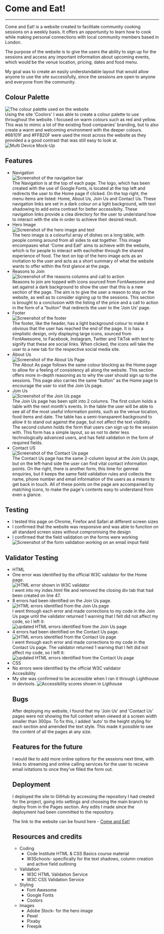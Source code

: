 <h1>Come and Eat!</h1>
<hr>
Come and Eat! is a website created to facilitate community cooking sessions on a weekly basis. It offers an opportunity to learn how to cook while making personal connections with local community members based in London. 

The purpose of the website is to give the users the ability to sign up for the sessions and access any important information about upcoming events, which would be the venue location, pricing, dates and food menu. 

My goal was to create an easily understandable layout that would allow anyone to use the site successfully, since the sessions are open to anyone and everyone from the community.

<h2>Colour Palette</h2>
<img src="/assets/images/coolors.png" alt="The colour palette used on the website">
<br>
Using the site 'Coolors' I was able to create a colour palette to use throughout the website. I focused on warm colours such as red and yellow. This was to mimic a lot of the existing food companies' branding, but to also create a warm and welcoming environment with the deeper colours. #66101F and #FFB20F were used the most across the website as they provided a a good contrast that was still easy to look at. 
<br>
<img src="/assets/images/multi_device_mock_up.jpg" alt="Multi Device Mock-Up">

<h2>Features</h2>
<ul>
    <li>Navigation</li>
    <img src="/assets/images/nav_bar.jpg" alt="Screenshot of the navigation bar">
    <br>
    The Navigation is at the top of each page. The logo, which has been created with the use of Google Fonts, is located at the top left and redirects the user to the Home page if clicked. On the top right, the menu items are listed: Home, About Us, Join Us and Contact Us.
    These navigation links are set in a dark colour on a light background, with text shadowing to add extra contrast for better accessibiity.
    These navigation links provide a clea directory for the user to understand how to interact with the site in order to achieve their desired result. 
    <li>Hero Image</li>
    <img src="/assets/images/hero_img.jpg" alt="Screenshot of the hero image and text">
    <br>
    The hero image is a colourful array of dishes on a long table, with people coming around from all sides to eat together. This image encompases what 'Come and Eat!' aims to achieve with the website, which is for people to interact with eachother through the shared experience of food. The text on top of the hero image acts as an invitation to  the user and acts as a short summary of what the website wants to offer within the first glance at the page.
    <li>Reasons to Join</li>
    <img src="/assets/images/reasons.jpg" alt="Screenshot of the reasons columns and call to action">
    <br>
    Reasons to join are topped with icons sourced from FontAwesome and set against a dark background to show the user that this is a new section of the page. The aim is to give the user a reason to stay on the website, as well as to consider signing up to the sessions. This section is brought to a conclusion with the listing of the price and a call to action in the form of a "button" that redirects the user to the 'Join Us' page.  
    <li>Footer</li>
    <img src="/assets/images/footer.jpg" alt="Screenshot of the footer">
    <br>
    The footer, like the header, has a light background colour to make it obvious that the user has reached the end of the page. It is has a simplistic design, only displaying large icons, sourced from FontAwesome, to Facebook, Instagram, Twitter and TikTok with text to signify that these are social links. When clicked, the icons will take the user to a new tab for the respective social media site. 
    <li>About Us</li>
    <img src="/assets/images/about_us.jpg" alt="Screenshot of the About Us Page">
    <br>
    The About As page follows the same colour blocking as the Home page to allow for a feeling of consistency all along the website. This section offers more in-depth reasoning as to why the user should sign up to the sessions. 
    This page also carries the same "button" as the Home page to encourage the user to visit the Join Us page.
    <li>Join Us</li>
    <img src="/assets/images/join_us.jpg" alt="Screenshot of the Join Us page">
    <br>
    The Join Us page has been split into 2 columns.
    The first colum holds a table with the next month's events. In the table the user will be able to see all of the most useful information points, such as the venue location, food items and date. The table has a semi-transparent background to allow it to stand out against the page, but not affect the text visibility.
    The second column holds the form that users can sign up to the session with. This form has a simple layout, so as not to deter less technologically advanced users, and has field validation in the form of required fields. 
    <li>Contact US</li>
    <img src="/assets/images/contact_us.jpg" alt="Screenshot of the Contact Us page">
    <br>
    The Contact Us page has the same 2-column layout at the Join Us page, but on the left-hand side the user can find vital contact information points. On the right, there is another form, this time for genreal enquiries, but it keeps the same field validation rules and collects the name, phone number and email information of the users as a means to get back in touch. All of these points on the page are accompanied by matching icons, to make the page's contents easy to understand from even a glance.
</ul>

<h2>Testing</h2>
<ul>
    <li>I tested this page on Chrome, Firefox and Safari at different screen sizes</li>
    <li>I confirmed that the website was responsive and was able to function on all standard screen sizes without compromising the design</li>
    <li>I confirmed that the field validation on the forms were working</li>
    <img src="/assets/images/form_email.jpg" alt="Screenshot of the form validation working on an email imput field">
</ul>

<h2>Validator Testing</h2>
<ul>
    <li>HTML
        <li>
        One error was identified by the official W3C validator for the Home page. 
        <br>
        <img src="/assets/images/errors/html_error_flagging.jpg" alt="HTML error shown in W3C validator">
        <br>
        I went into my index.html file and removed the closing div tab that had been created on line 47.
        </li>
        <li>
        8 errors had been identified on the Join Us page.
        <br>
        <img src="/assets/images/errors/error_html_validator_join_us_page.jpg" alt="HTML errors identified from the Join Us page">
        <br>
        I went through each error and made corrections to my code in the Join Us page until the validator returned 1 warning that I felt did not affect my code, so I left it:
        <br>
        <img src="/assets/images/errors/updated_html_validator_join_us_page.jpg" alt="updated HTML errors identified from the Join Us page">
        </li>
        <li>
        4 errors had been identified on the Contact Us page.
        <br>
        <img src="/assets/images/errors/error_html_validator_contact_us_page.jpg" alt="HTML errors identified from the Contact Us page">
        <br>
        I went through each error and made corrections to my code in the Contact Us page. The validator returned 1 warning that I felt did not affect my code, so I left it:
        <br>
        <img src="/assets/images/errors/updated_html_validator_contact_us_page.jpg" alt="updated HTML errors identified from the Contact Us page">
        </li>
    </li>
    <li>CSS
        <li>No errors were identified by the official W3C validator</li>
    </li>
        </li>Accesibility
        <li>
        My site was confirmed to be accessible when I ran it through Lighthouse in devtools.
        <img src="/assets/images/LighthouseAccessibility.jpg" alt="Accessibility scores shown in Ligthouse">
        </li>
    </li>

<h2>Bugs</h2>
After deploying my website, I found that my 'Join Us' and 'Contact Us' pages were not showing the full content when viewed at a screen width smaller than 300px. 
To fix this, I added 'auto' to the height styling for each section and amended the text style. This made it possible to see the content of all the pages at any size.

<h2>Features for the future</h2>
I would like to add more online options for the sessions next time, with links to streaming and online calling services for the user to recieve email ivitations to once they've filled the form out.

<h2>Deployment</h2>

I deployed the site to GitHub by accessing the repository I had created for the project, going into settings and choosing the main branch to deploy from in the Pages section. 
Any edits I made since the deployment had been committed to the repository.

The link to the website can be found here - <a href="https://manpreetrao.github.io/come-and-eat/index.html" rel="noopener" target="_blank" aria-label="Visit Come and Eat! (opens in a new tab)">Come and Eat!</a>

<h2>Resources and credits</h2>
<ul>
    <li>Coding
        <ul>
            <li>Code Institute HTML & CSS Basics course material</li>
            <li>W3Schools- specifically for the text shadows, column creation and active field outlining</li>
        </ul>   
    </li>
    <li> Validation
        <ul>
            <li>W3C HTML Validation Service</li>
            <li>W3C CSS Validation Service</li>
        </ul>
    <li>Styling
        <ul>
            <li>Font Awesome</li>
            <li>Google Fonts</li>
            <li>Coolors</li>
        </ul>
    </li>
    <li>Images
        <ul>
            <li>Adobe Stock- for the hero image</li>
            <li>Pexel</li>
            <li>Pixaby</li>
            <li>Freepik</li>
        </ul>
    </li>
</ul>



